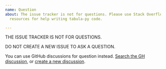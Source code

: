 ```yaml
---
name: Question
about: The issue tracker is not for questions. Please use Stack Overflow or other
  resources for help writing tabula-py code.

---
```


THE ISSUE TRACKER IS NOT FOR QUESTIONS.

DO NOT CREATE A NEW ISSUE TO ASK A QUESTION.

You can use GitHub discussions for question instead. [Search the GH discussion](https://github.com/chezou/tabula-py/discussions?discussions_q=is%3Aopen), or [create a new discussion](https://github.com/chezou/tabula-py/discussions/new/choose).
